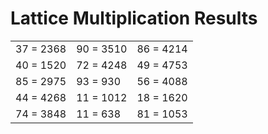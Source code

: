 # Lattice Multiplication Results

|   |   |   |
|---|---|---|
| 37 = 2368 | 90 = 3510 | 86 = 4214 |
| 40 = 1520 | 72 = 4248 | 49 = 4753 |
| 85 = 2975 | 93 = 930 | 56 = 4088 |
| 44 = 4268 | 11 = 1012 | 18 = 1620 |
| 74 = 3848 | 11 = 638 | 81 = 1053 |
